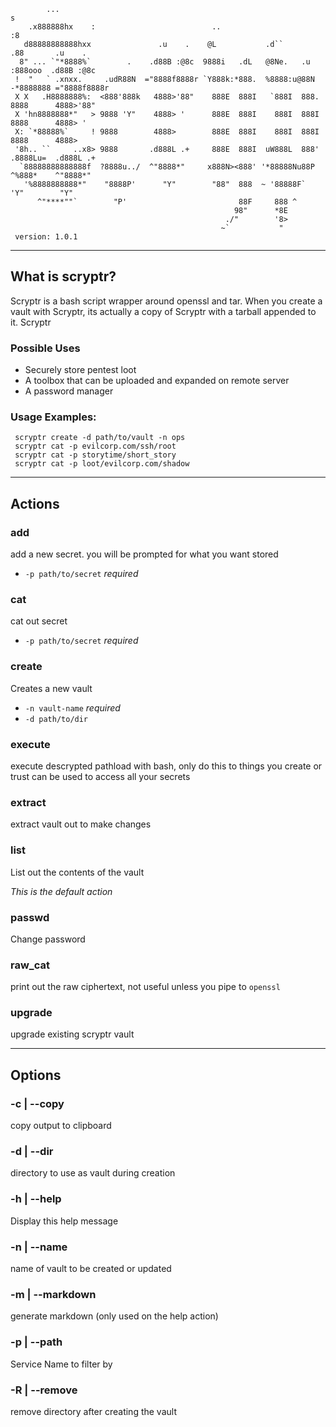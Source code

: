 ```
        ...                                                                s
    .x888888hx    :                          ..                           :8
   d88888888888hxx               .u    .    @L           .d``            .88       .u    .
  8" ... `"*8888%`        .    .d88B :@8c  9888i   .dL   @8Ne.   .u     :888ooo  .d88B :@8c
 !  "   ` .xnxx.     .udR88N  ="8888f8888r `Y888k:*888.  %8888:u@88N  -*8888888 ="8888f8888r
 X X   .H8888888%:  <888'888k   4888>'88"    888E  888I   `888I  888.   8888      4888>'88"
 X 'hn8888888*"   > 9888 'Y"    4888> '      888E  888I    888I  888I   8888      4888> '
 X: `*88888%`     ! 9888        4888>        888E  888I    888I  888I   8888      4888>
 '8h.. ``     ..x8> 9888       .d888L .+     888E  888I  uW888L  888'  .8888Lu=  .d888L .+
  `88888888888888f  ?8888u../  ^"8888*"     x888N><888' '*88888Nu88P   ^%888*    ^"8888*"
   '%8888888888*"    "8888P'      "Y"        "88"  888  ~ '88888F`       'Y"        "Y"
      ^"****""`        "P'                         88F     888 ^
                                                  98"      *8E
                                                ./"        '8>
                                               ~`           "
 version: 1.0.1
```
--------------------------------------------------------------------------------------------------
## What is scryptr?

 Scryptr is a bash script wrapper around openssl and tar.
 When you create a vault with Scryptr, its actually a copy
 of Scryptr with a tarball appended to it. Scryptr

### Possible Uses

 - Securely store pentest loot
 - A toolbox that can be uploaded and expanded on remote server
 - A password manager

### Usage Examples:
```
 scryptr create -d path/to/vault -n ops
 scryptr cat -p evilcorp.com/ssh/root
 scryptr cat -p storytime/short_story
 scryptr cat -p loot/evilcorp.com/shadow
```
--------------------------------------------------------------------------------------------------
## Actions
### add
  add a new secret. you will be prompted for what you want stored

  - `-p path/to/secret` *required*

### cat
  cat out secret

  - `-p path/to/secret` *required*

### create

  Creates a new vault
  - `-n vault-name` *required*
  - `-d path/to/dir`

### execute

  execute descrypted pathload with bash, only do this to things you create or trust
  can be used to access all your secrets

### extract

  extract vault out to make changes

### list
   List out the contents of the vault

   *This is the default action*

### passwd

  Change password

### raw_cat

  print out the raw ciphertext, not useful unless you
  pipe to `openssl`

### upgrade

  upgrade existing scryptr vault

--------------------------------------------------------------------------------------------------
## Options
### -c | --copy

  copy output to clipboard
### -d | --dir

  directory to use as vault during creation
### -h | --help

  Display this help message
### -n | --name

  name of vault to be created or updated
### -m | --markdown

  generate markdown (only used on the help action)
### -p | --path

  Service Name to filter by
### -R | --remove

  remove directory after creating the vault
